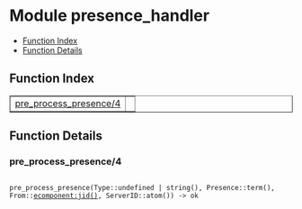 

# Module presence_handler #
* [Function Index](#index)
* [Function Details](#functions)


<a name="index"></a>

## Function Index ##


<table width="100%" border="1" cellspacing="0" cellpadding="2" summary="function index"><tr><td valign="top"><a href="#pre_process_presence-4">pre_process_presence/4</a></td><td></td></tr></table>


<a name="functions"></a>

## Function Details ##

<a name="pre_process_presence-4"></a>

### pre_process_presence/4 ###


<pre><code>
pre_process_presence(Type::undefined | string(), Presence::term(), From::<a href="ecomponent.md#type-jid">ecomponent:jid()</a>, ServerID::atom()) -&gt; ok
</code></pre>

<br></br>



